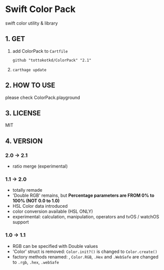 # Swift Color Pack
swift color utility & library

## 1. GET
1. add ColorPack to `Cartfile`
    ```
    github "tottokotkd/ColorPack" "2.1"
    ```
2. `carthage update`

## 2. HOW TO USE
please check ColorPack.playground

## 3. LICENSE
MIT

## 4. VERSION
### 2.0 -> 2.1
* ratio merge (experimental)

### 1.1 -> 2.0
* totally remade
* 'Double RGB' remains, but **Percentage parameters are FROM 0% to 100% (NOT 0.0 to 1.0)** 
* HSL Color data introduced
* color conversion available (HSL ONLY)
* experimental: calculation, manipulation, operators and tvOS / watchOS support 

### 1.0 -> 1.1
* RGB can be specified with Double values
* 'Color' struct is removed: `Color.init?()` is changed to `Color.create()`
* factory methods renamed: , `Color.RGB`, `.Hex` and `.WebSafe` are changed to `.rgb`, `.hex`, `.webSafe`
